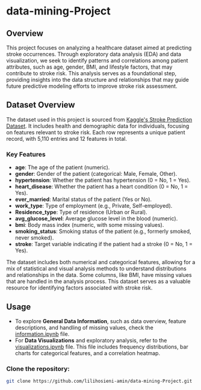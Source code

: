 # data-mining-Project

## Overview
This project focuses on analyzing a healthcare dataset aimed at predicting stroke occurrences. Through exploratory data analysis (EDA) and data visualization, we seek to identify patterns and correlations among patient attributes, such as age, gender, BMI, and lifestyle factors, that may contribute to stroke risk. This analysis serves as a foundational step, providing insights into the data structure and relationships that may guide future predictive modeling efforts to improve stroke risk assessment.

## Dataset Overview

The dataset used in this project is sourced from [Kaggle's Stroke Prediction Dataset](https://www.kaggle.com/datasets/fedesoriano/stroke-prediction-dataset). It includes health and demographic data for individuals, focusing on features relevant to stroke risk. Each row represents a unique patient record, with 5,110 entries and 12 features in total.

### Key Features
- **age**: The age of the patient (numeric).
- **gender**: Gender of the patient (categorical: Male, Female, Other).
- **hypertension**: Whether the patient has hypertension (0 = No, 1 = Yes).
- **heart_disease**: Whether the patient has a heart condition (0 = No, 1 = Yes).
- **ever_married**: Marital status of the patient (Yes or No).
- **work_type**: Type of employment (e.g., Private, Self-employed).
- **Residence_type**: Type of residence (Urban or Rural).
- **avg_glucose_level**: Average glucose level in the blood (numeric).
- **bmi**: Body mass index (numeric, with some missing values).
- **smoking_status**: Smoking status of the patient (e.g., formerly smoked, never smoked).
- **stroke**: Target variable indicating if the patient had a stroke (0 = No, 1 = Yes).

The dataset includes both numerical and categorical features, allowing for a mix of statistical and visual analysis methods to understand distributions and relationships in the data. Some columns, like BMI, have missing values that are handled in the analysis process. This dataset serves as a valuable resource for identifying factors associated with stroke risk.


## Usage

- To explore **General Data Information**, such as data overview, feature descriptions, and handling of missing values, check the [information.ipynb](https://github.com/lilihosieni-amin/data-mining-Project/blob/main/preprocessing/information.ipynb) file.
- For **Data Visualizations** and exploratory analysis, refer to the [visualizations.ipynb](https://github.com/lilihosieni-amin/data-mining-Project/blob/main/preprocessing/visualizations.ipynb) file. This file includes frequency distributions, bar charts for categorical features, and a correlation heatmap.

### Clone the repository:
```bash
git clone https://github.com/lilihosieni-amin/data-mining-Project.git
